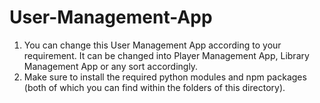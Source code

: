 # User-Management-App
1. You can change this User Management App according to your requirement. It can be changed into Player Management App, Library Management App or any sort accordingly.
2. Make sure to install the required python modules and npm packages (both of which you can find within the folders of this directory).
